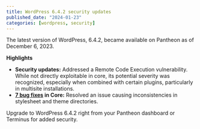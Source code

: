 ```yaml
---
title: WordPress 6.4.2 security updates
published_date: "2024-01-23"
categories: [wordpress, security]
---
```


The latest version of WordPress, 6.4.2, became available on Pantheon as of December 6, 2023.

**Highlights**
* **Security updates:** Addressed a Remote Code Execution vulnerability. While not directly exploitable in core, its potential severity was recognized, especially when combined with certain plugins, particularly in multisite installations.
* **[7 bug fixes](https://core.trac.wordpress.org/query?status=closed&milestone=6.4.2&groupdesc=1&group=resolution&col=id&col=summary&col=status&col=milestone&col=owner&col=type&col=priority&col=keywords&order=priority) in Core:** Resolved an issue causing inconsistencies in stylesheet and theme directories.

Upgrade to WordPress 6.4.2 right from your Pantheon dashboard or Terminus for added security. 

